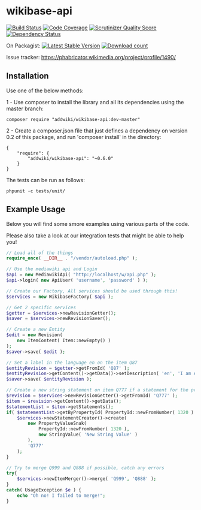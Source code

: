 wikibase-api
==================
[![Build Status](https://travis-ci.org/addwiki/wikibase-api.png?branch=master)](https://travis-ci.org/addwiki/wikibase-api)
[![Code Coverage](https://scrutinizer-ci.com/g/addwiki/wikibase-api/badges/coverage.png?s=ca6d4e50e3ce5b9937a24928d8762af31d4e108c)](https://scrutinizer-ci.com/g/addwiki/wikibase-api/)
[![Scrutinizer Quality Score](https://scrutinizer-ci.com/g/addwiki/wikibase-api/badges/quality-score.png?s=41faa1f91a7d359370de48c4dec28cdd5db47b0d)](https://scrutinizer-ci.com/g/addwiki/wikibase-api/)
[![Dependency Status](https://www.versioneye.com/php/addwiki:wikibase-api/dev-master/badge.svg)](https://www.versioneye.com/php/addwiki:wikibase-api/dev-master)

On Packagist:
[![Latest Stable Version](https://poser.pugx.org/addwiki/wikibase-api/version.png)](https://packagist.org/packages/addwiki/wikibase-api)
[![Download count](https://poser.pugx.org/addwiki/wikibase-api/d/total.png)](https://packagist.org/packages/addwiki/wikibase-api)

Issue tracker: https://phabricator.wikimedia.org/project/profile/1490/

## Installation

Use one of the below methods:

1 - Use composer to install the library and all its dependencies using the master branch:

    composer require "addwiki/wikibase-api:dev-master"

2 - Create a composer.json file that just defines a dependency on version 0.2 of this package, and run 'composer install' in the directory:

    {
        "require": {
            "addwiki/wikibase-api": "~0.6.0"
        }
    }

The tests can be run as follows:

    phpunit -c tests/unit/

## Example Usage

Below you will find some smore examples using various parts of the code.

Please also take a look at our integration tests that might be able to help you!

```php
// Load all of the things
require_once( __DIR__ . "/vendor/autoload.php" );

// Use the mediawiki api and Login
$api = new MediawikiApi( "http://localhost/w/api.php" );
$api->login( new ApiUser( 'username', 'password' ) );

// Create our Factory, All services should be used through this!
$services = new WikibaseFactory( $api );

// Get 2 specific services
$getter = $services->newRevisionGetter();
$saver = $services->newRevisionSaver();

// Create a new Entity
$edit = new Revision(
	new ItemContent( Item::newEmpty() )
);
$saver->save( $edit );

// Set a label in the language en on the item Q87
$entityRevision = $getter->getFromId( 'Q87' );
$entityRevision->getContent()->getData()->setDescription( 'en', 'I am A description' );
$saver->save( $entityRevision );

// Create a new string statement on item Q777 if a statement for the property doesn't already exist
$revision = $services->newRevisionGetter()->getFromId( 'Q777' );
$item = $revision->getContent()->getData();
$statementList = $item->getStatements();
if( $statementList->getByPropertyId( PropertyId::newFromNumber( 1320 ) )->isEmpty() ) {
	$services->newStatementCreator()->create(
		new PropertyValueSnak(
			PropertyId::newFromNumber( 1320 ),
			new StringValue( 'New String Value' )
		),
		'Q777'
	);
}

// Try to merge Q999 and Q888 if possible, catch any errors
try{
	$services->newItemMerger()->merge( 'Q999', 'Q888' );
}
catch( UsageException $e ) {
	echo "Oh no! I failed to merge!";
}
```
